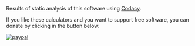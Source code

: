 Results of static analysis of this software using [Codacy](https://app.codacy.com/gh/alpertron/calculators/dashboard).

If you like these calculators and you want to support free software, you can donate by clicking in the button below.

[![paypal](https://www.paypalobjects.com/en_US/i/btn/btn_donateCC_LG.gif)](https://www.paypal.com/cgi-bin/webscr?cmd=_s-xclick&hosted_button_id=MR65QPWZM5JT6)
